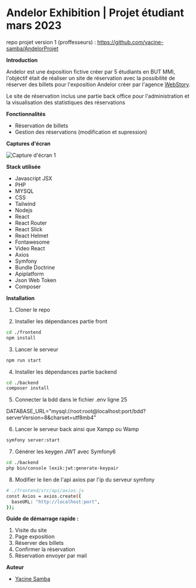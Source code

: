 # Andelor Exhibition | Projet étudiant mars 2023

repo projet version 1 (proffesseurs) : https://github.com/yacine-samba/AndelorProjet

**Introduction**

Andelor est une éxposition fictive créer par 5 étudiants en BUT MMI, l'objéctif était de réaliser un site de réservation avec la possibilité de réserver des billets pour l'exposition Andelor créer par l'agence [WebStory](https://www.webstory-agency.chambaudry.butmmi.o2switch.site/).

Le site de réservation inclus une partie back office pour l'administration et la visualisation des statistiques des réservations

**Fonctionnalités**

- Réservation de billets
- Gestion des réservations (modification et supression)

**Captures d'écran**

![Capture d'écran 1](https://i.imgur.com/5Z5Y1jE.png)

**Stack utilisée**

- Javascript JSX
- PHP
- MYSQL
- CSS
- Tailwind
- Nodejs
- React
- React Router
- React Slick
- React Helmet
- Fontawesome
- Video React
- Axios
- Symfony
- Bundle Doctrine
- Apiplatform
- Json Web Token
- Composer

**Installation**

1. Cloner le repo

2. Installer les dépendances partie front

```bash
cd ./frontend
npm install
```

3. Lancer le serveur

```bash
npm run start
```

4. Installer les dépendances partie backend

```bash
cd ./backend
composer install
```

5. Connecter la bdd dans le fichier .env ligne 25

DATABASE_URL="mysql://root:root@localhost:port/bdd?serverVersion=8&charset=utf8mb4"

6. Lancer le serveur back ainsi que Xampp ou Wamp

```bash
symfony server:start
```

<!-- generer les cles jwt et conncter dans le fichier api/axios dans ./frontend  -->

7. Générer les keygen JWT avec Symfony6

```bash
cd ./backend
php bin/console lexik:jwt:generate-keypair
```

8. Modifier le lien de l'api axios par l'ip du serveur symfony

```bash
# ./frontend/src/api/axios.js
const Axios = axios.create({
  baseURL: "http://localhost:port",
});
```

**Guide de démarrage rapide :**

1. Visite du site
2. Page exposition
3. Réserver des billets
4. Confirmer la réservation
5. Réservation envoyer par mail

**Auteur**

- [Yacine Samba](https://www.linkedin.com/in/yacine-samba/)

